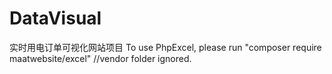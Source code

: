# DataVisual
实时用电订单可视化网站项目
To use PhpExcel, please run "composer require maatwebsite/excel" //vendor folder ignored.